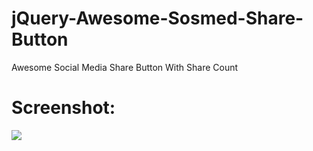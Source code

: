 jQuery-Awesome-Sosmed-Share-Button
==================================

Awesome Social Media Share Button With Share Count

<h1>Screenshot:</h1>
<img src="http://i.imgur.com/PlOZozM.jpg">

